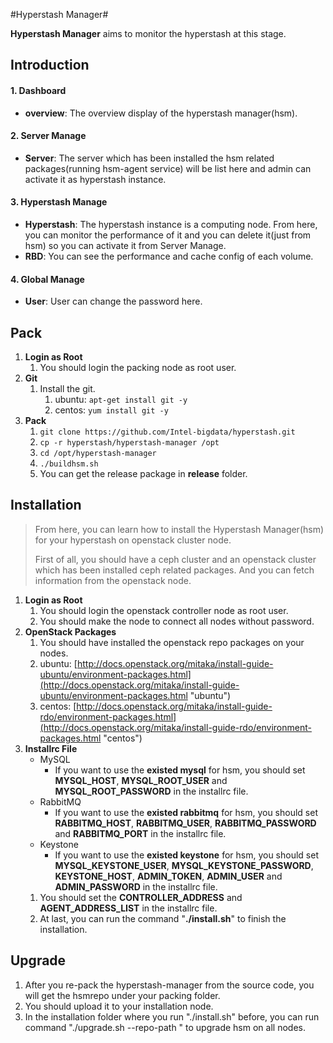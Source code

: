 #Hyperstash Manager#

**Hyperstash Manager** aims to monitor the hyperstash at this stage.

## Introduction ##

#### 1. Dashboard ####
- **overview**: The overview display of the hyperstash manager(hsm).

#### 2. Server Manage ####
- **Server**: The server which has been installed the hsm related packages(running hsm-agent service) will be list here and admin can activate it as hyperstash instance.

#### 3. Hyperstash Manage ####
- **Hyperstash**: The hyperstash instance is a computing node. From here, you can monitor the performance of it and you can delete it(just from hsm) so you can activate it from Server Manage.
- **RBD**: You can see the performance and cache config of each volume.

#### 4. Global Manage ####
- **User**: User can change the password here.


## Pack ##
1. **Login as Root**
	1. You should login the packing node as root user.
2. **Git**
	1. Install the git.
		1. ubuntu: `apt-get install git -y`
		2. centos: `yum install git -y`
3. **Pack**
	1. `git clone https://github.com/Intel-bigdata/hyperstash.git`
	2. `cp -r hyperstash/hyperstash-manager /opt`
	3. `cd /opt/hyperstash-manager`
	4. `./buildhsm.sh`
	5. You can get the release package in **release** folder.


## Installation ##
> 
> From here, you can learn how to install the Hyperstash Manager(hsm) for your hyperstash on openstack cluster node.
> 
> First of all, you should have a ceph cluster and an openstack cluster which has been installed ceph related packages. And you can fetch information from the openstack node.

1. **Login as Root**
	1. You should login the openstack controller node as root user.
	2. You should make the node to connect all nodes without password.
2. **OpenStack Packages**
	1. You should have installed the openstack repo packages on your nodes.
	2. ubuntu: [http://docs.openstack.org/mitaka/install-guide-ubuntu/environment-packages.html](http://docs.openstack.org/mitaka/install-guide-ubuntu/environment-packages.html "ubuntu")
	3. centos: [http://docs.openstack.org/mitaka/install-guide-rdo/environment-packages.html](http://docs.openstack.org/mitaka/install-guide-rdo/environment-packages.html "centos")
3. **Installrc File**
	- MySQL
		- If you want to use the **existed mysql** for hsm, you should set **MYSQL\_HOST**, **MYSQL\_ROOT\_USER** and **MYSQL\_ROOT\_PASSWORD** in the installrc file.
	- RabbitMQ
		- If you want to use the **existed rabbitmq** for hsm, you should set **RABBITMQ\_HOST**, **RABBITMQ\_USER**, **RABBITMQ\_PASSWORD** and **RABBITMQ\_PORT** in the installrc file.
	- Keystone
		- If you want to use the **existed keystone** for hsm, you should set **MYSQL\_KEYSTONE\_USER**, **MYSQL\_KEYSTONE\_PASSWORD**, **KEYSTONE\_HOST**, **ADMIN\_TOKEN**, **ADMIN\_USER** and **ADMIN\_PASSWORD** in the installrc file.
	1. You should set the **CONTROLLER\_ADDRESS** and **AGENT\_ADDRESS\_LIST** in the installrc file.
	2. At last, you can run the command "**./install.sh**" to finish the installation.


## Upgrade ##
1. After you re-pack the hyperstash-manager from the source code, you will get the hsmrepo under your packing folder.
2. You should upload it to your installation node.
3. In the installation folder where you run "./install.sh" before, you can run command "./upgrade.sh --repo-path <hsmrepo-path>" to upgrade hsm on all nodes.
